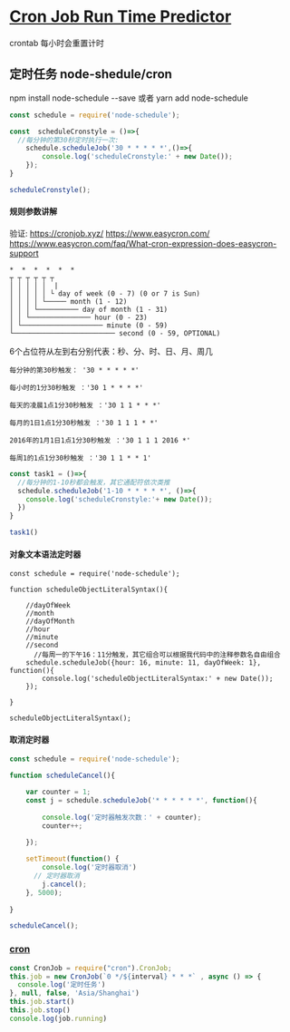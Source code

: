 # [Cron Job Run Time Predictor](https://cronjob.xyz/)

crontab 每小时会重置计时

## 定时任务 node-shedule/cron


npm install node-schedule --save 或者 yarn add node-schedule

```js
const schedule = require('node-schedule');

const  scheduleCronstyle = ()=>{
  //每分钟的第30秒定时执行一次:
    schedule.scheduleJob('30 * * * * *',()=>{
        console.log('scheduleCronstyle:' + new Date());
    }); 
}

scheduleCronstyle();
```

#### 规则参数讲解
验证: https://cronjob.xyz/ https://www.easycron.com/ https://www.easycron.com/faq/What-cron-expression-does-easycron-support
```
*  *  *  *  *  *
┬ ┬ ┬ ┬ ┬ ┬
│ │ │ │ │  |
│ │ │ │ │ └ day of week (0 - 7) (0 or 7 is Sun)
│ │ │ │ └───── month (1 - 12)
│ │ │ └────────── day of month (1 - 31)
│ │ └─────────────── hour (0 - 23)
│ └──────────────────── minute (0 - 59)
└───────────────────────── second (0 - 59, OPTIONAL)
```
6个占位符从左到右分别代表：秒、分、时、日、月、周几

```
每分钟的第30秒触发： '30 * * * * *'

每小时的1分30秒触发 ：'30 1 * * * *'

每天的凌晨1点1分30秒触发 ：'30 1 1 * * *'

每月的1日1点1分30秒触发 ：'30 1 1 1 * *'

2016年的1月1日1点1分30秒触发 ：'30 1 1 1 2016 *'

每周1的1点1分30秒触发 ：'30 1 1 * * 1'
```

```js
const task1 = ()=>{
  //每分钟的1-10秒都会触发，其它通配符依次类推
  schedule.scheduleJob('1-10 * * * * *', ()=>{
    console.log('scheduleCronstyle:'+ new Date());
  })
}

task1()
```

#### 对象文本语法定时器
```
const schedule = require('node-schedule');

function scheduleObjectLiteralSyntax(){

    //dayOfWeek
    //month
    //dayOfMonth
    //hour
    //minute
    //second
      //每周一的下午16：11分触发，其它组合可以根据我代码中的注释参数名自由组合
    schedule.scheduleJob({hour: 16, minute: 11, dayOfWeek: 1}, function(){
        console.log('scheduleObjectLiteralSyntax:' + new Date());
    });
   
}

scheduleObjectLiteralSyntax();
```

#### 取消定时器
```js
const schedule = require('node-schedule');

function scheduleCancel(){

    var counter = 1;
    const j = schedule.scheduleJob('* * * * * *', function(){
        
        console.log('定时器触发次数：' + counter);
        counter++;
        
    });

    setTimeout(function() {
        console.log('定时器取消')
      // 定时器取消
        j.cancel();   
    }, 5000);
    
}

scheduleCancel();
```

### [cron](https://www.npmjs.com/package/cron)
```js
const CronJob = require("cron").CronJob;
this.job = new CronJob(`0 */${interval} * * *` , async () => {
  console.log('定时任务')
}, null, false, 'Asia/Shanghai')
this.job.start()
this.job.stop()
console.log(job.running)
```

